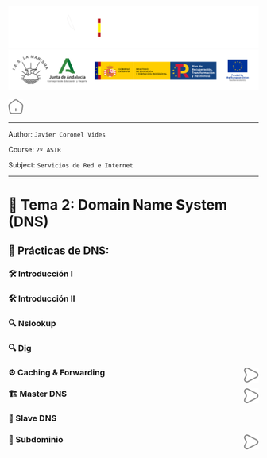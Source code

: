 ![](/.resGen/_bannerD.png#gh-dark-mode-only)
![](/.resGen/_bannerL.png#gh-light-mode-only)

<a href="/README.md"><img src="/.resGen/_home.svg" width="30"></a>

---

Author: `Javier Coronel Vides`

Course: `2º ASIR`

Subject: `Servicios de Red e Internet`

---

# 📡 Tema 2: Domain Name System (DNS)

## 📝 Prácticas de DNS:

### 🛠 Introducción I
### 🛠 Introducción II
### 🔍 Nslookup
### 🔍 Dig                     
### ⚙️ Caching & Forwarding   <a href="act/5/readme.md"><img src="/.resGen/_arrow.svg" width="30" align="right"></a>
### 🏗 Master DNS              <a href="act/6/readme.md"><img src="/.resGen/_arrow.svg" width="30" align="right"></a>
### 🧩 Slave DNS
### 📂 Subdominio              <a href="act/8/readme.md"><img src="/.resGen/_arrow.svg" width="30" align="right"></a>
